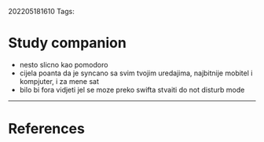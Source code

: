 202205181610
Tags: 
# Study companion
- nesto slicno kao pomodoro
- cijela poanta da je syncano sa svim tvojim uredajima, najbitnije mobitel i kompjuter, i za mene sat
- bilo bi fora vidjeti jel se moze preko swifta stvaiti do not disturb mode
---
# References